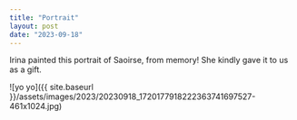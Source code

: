 ```yaml
---
title: "Portrait"
layout: post
date: "2023-09-18"
---
```


Irina painted this portrait of Saoirse, from memory! She kindly gave it to us as a gift.

![yo yo]({{ site.baseurl }}/assets/images/2023/20230918_1720177918222363741697527-461x1024.jpg)
